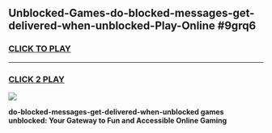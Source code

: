 
## Unblocked-Games-do-blocked-messages-get-delivered-when-unblocked-Play-Online #9grq6
<h3>
<a href="https://news.freeplayer.one?title=do-blocked-messages-get-delivered-when-unblocked&ref=3">CLICK TO PLAY</a></h3>
<hr>

<h3>
<a href="https://news.freeplayer.one?title=do-blocked-messages-get-delivered-when-unblocked&ref=3">CLICK 2 PLAY</a>
  
</h3>

<a href="https://news.freeplayer.one?title=do-blocked-messages-get-delivered-when-unblocked&ref=3"><img src="https://clearcache.store/games.png"></a>


**do-blocked-messages-get-delivered-when-unblocked games unblocked: Your Gateway to Fun and Accessible Online Gaming**
